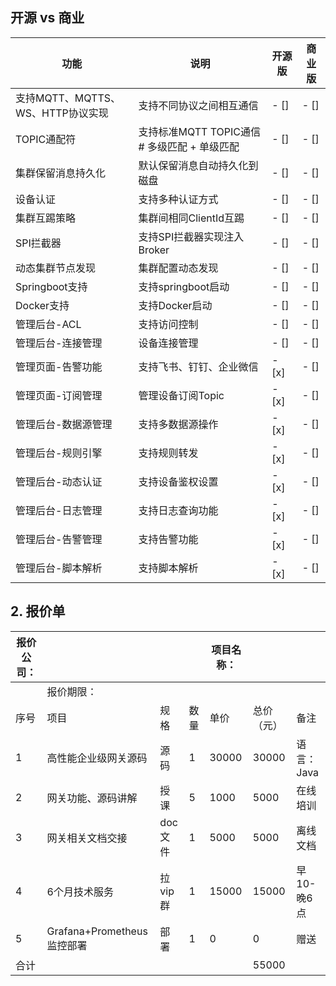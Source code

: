 <!--
.. title: 版本
.. slug: release
.. date: 2021-09-20 18:21:38 UTC+1
.. tags: tag
.. category: category
.. link: link
.. description:
.. type: text
-->

## 开源 vs 商业
| 功能                      | 说明                              | 开源版   | 商业版               |
|-------------------------|---------------------------------|-------|--------|
| 支持MQTT、MQTTS、WS、HTTP协议实现 | 支持不同协议之间相互通信                    | - []  | - [] |
| TOPIC通配符                | 支持标准MQTT TOPIC通信 # 多级匹配  + 单级匹配 | - []  | - [] |
| 集群保留消息持久化               | 默认保留消息自动持久化到磁盘                  | - []  | - [] |
| 设备认证                    | 支持多种认证方式                        | - []  | - [] |_
| 集群互踢策略                  | 集群间相同ClientId互踢                 | - []  | - [] |
| SPI拦截器                  | 支持SPI拦截器实现注入Broker              | - []  | - [] |
| 动态集群节点发现                | 集群配置动态发现                        | - []  | - []  |
| Springboot支持            | 支持springboot启动                  | - []  | - []  |
| Docker支持                | 支持Docker启动                      | - []  | - []  |
| 管理后台-ACL                | 支持访问控制                          | - []  | - []  |
| 管理后台-连接管理               | 设备连接管理                          | - []  | - []  |
| 管理页面-告警功能               | 支持飞书、钉钉、企业微信                    | - [x] | - []  |
| 管理页面-订阅管理               | 管理设备订阅Topic                     | - [x] | - []  |
| 管理后台-数据源管理              | 支持多数据源操作                        | - [x] | - []  |
| 管理后台-规则引擎               | 支持规则转发                          | - [x] | - []  |
| 管理后台-动态认证               | 支持设备鉴权设置                        | - [x] | - []  |
| 管理后台-日志管理               | 支持日志查询功能                        | - [x] | - []  |
| 管理后台-告警管理               | 支持告警功能                          | - [x] | - []  |
| 管理后台-脚本解析               | 支持脚本解析                          | - [x] | - []  |


## 2. 报价单
| 报价公司： |  |  |  | 项目名称： |  |  |
| --- | --- | --- | --- | --- | --- | --- |
|  | 报价期限： |  |  |
| 序号 | 项目 | 规格 | 数量 | 单价 | 总价（元） | 备注 |
| 1 | 高性能企业级网关源码 | 源码 | 1 | 30000 | 30000 | 语言：Java |
| 2 | 网关功能、源码讲解 | 授课 | 5 | 1000 | 5000 | 在线培训 |
| 3 | 网关相关文档交接 | doc文件 | 1 | 5000 | 5000 | 离线文档 |
| 4 | 6个月技术服务 | 拉vip群 | 1 | 15000 | 15000 | 早10-晚6点 |
| 5 | Grafana+Prometheus监控部署 | 部署 | 1 | 0 | 0 | 赠送 |
| 合计 |  |  |  |  | 55000 |  |